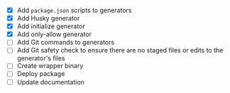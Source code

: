 - [x] Add `package.json` scripts to generators
- [x] Add Husky generator
- [x] Add initialize generator
- [x] Add only-allow generator
- [ ] Add Git commands to generators
- [ ] Add Git safety check to ensure there are no staged files or edits to the generator's files
- [ ] Create wrapper binary
- [ ] Deploy package
- [ ] Update documentation
